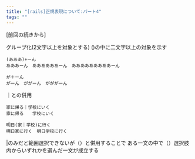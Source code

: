 ```yaml
---
title: "[rails]正規表現について:パート4"
tags: ""
---
```


[前回の続きから]

グループ化(2文字以上を対象とする) ()の中に二文字以上の対象を示す

    (あああ)+ーん
    あああーん　ああああああーん　あああああああああーん

    が＋ーん
    がーん　ががーん　がががーん

｜との併用

    家に帰る｜学校にいく
    家に帰る　　学校にいく

    明日(家｜学校)に行く
    明日家に行く　明日学校に行く

|のみだと範囲選択できないが（）と併用することで
ある一文の中で（）選択肢内からいずれかを選んだ一文が成立する
